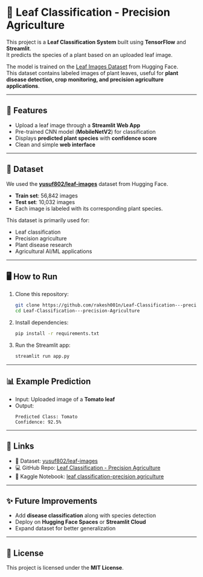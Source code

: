 # 🌿 Leaf Classification - Precision Agriculture  

This project is a **Leaf Classification System** built using **TensorFlow** and **Streamlit**.  
It predicts the species of a plant based on an uploaded leaf image.  

The model is trained on the [Leaf Images Dataset](https://huggingface.co/datasets/yusuf802/leaf-images) from Hugging Face.  
This dataset contains labeled images of plant leaves, useful for **plant disease detection, crop monitoring, and precision agriculture applications**.  

---

## 🚀 Features
- Upload a leaf image through a **Streamlit Web App**  
- Pre-trained CNN model (**MobileNetV2**) for classification  
- Displays **predicted plant species** with **confidence score**  
- Clean and simple **web interface**  

---

## 📂 Dataset
We used the **[yusuf802/leaf-images](https://huggingface.co/datasets/yusuf802/leaf-images)** dataset from Hugging Face.  

- **Train set**: 56,842 images  
- **Test set**: 10,032 images  
- Each image is labeled with its corresponding plant species.  

This dataset is primarily used for:  
- Leaf classification  
- Precision agriculture  
- Plant disease research  
- Agricultural AI/ML applications  

---

## 🖥️ How to Run  

1. Clone this repository:
   ```bash
   git clone https://github.com/rakesh001n/Leaf-Classification---precision-Agriculture.git
   cd Leaf-Classification---precision-Agriculture
   ```

2. Install dependencies:
   ```bash
   pip install -r requirements.txt
   ```

3. Run the Streamlit app:
   ```bash
   streamlit run app.py
   ```

---

## 📊 Example Prediction
- Input: Uploaded image of a **Tomato leaf**  
- Output:  
  ```
  Predicted Class: Tomato
  Confidence: 92.5%
  ```

---

## 🔗 Links
- 📂 Dataset: [yusuf802/leaf-images](https://huggingface.co/datasets/yusuf802/leaf-images)  
- 💻 GitHub Repo: [Leaf Classification - Precision Agriculture](https://github.com/rakesh001n/Leaf-Classification---precision-Agriculture)  
- 📒 Kaggle Notebook: [leaf classification-precision agriculture](https://www.kaggle.com/code/rockybhai001n/leaf-classification-precision-agriculture/)
---

## ✨ Future Improvements
- Add **disease classification** along with species detection  
- Deploy on **Hugging Face Spaces** or **Streamlit Cloud**  
- Expand dataset for better generalization  

---

## 📜 License
This project is licensed under the **MIT License**.  

